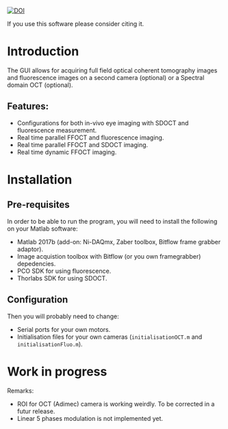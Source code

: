 [![DOI](https://zenodo.org/badge/111929339.svg)](https://zenodo.org/badge/latestdoi/111929339)

If you use this software please consider citing it.

# Introduction

The GUI allows for acquiring full field optical coherent tomography images and fluorescence images on a second camera (optional) or a Spectral domain OCT (optional).

## Features:

- Configurations for both in-vivo eye imaging with SDOCT and fluorescence measurement.
- Real time parallel FFOCT and fluorescence imaging.
- Real time parallel FFOCT and SDOCT imaging.
- Real time dynamic FFOCT imaging.

# Installation

## Pre-requisites

In order to be able to run the program, you will need to install the following on your Matlab software:
- Matlab 2017b (add-on: Ni-DAQmx, Zaber toolbox, Bitflow frame grabber adaptor).
- Image acquistion toolbox with Bitflow (or you own framegrabber) depedencies.
- PCO SDK for using fluorescence.
- Thorlabs SDK for using SDOCT.

## Configuration

Then you will probably need to change:
- Serial ports for your own motors.
- Initialisation files for your own cameras (`initialisationOCT.m` and `initialisationFluo.m`).

# Work in progress

Remarks:
- ROI for OCT (Adimec) camera is working weirdly. To be corrected in a futur release.
- Linear 5 phases modulation is not implemented yet.
